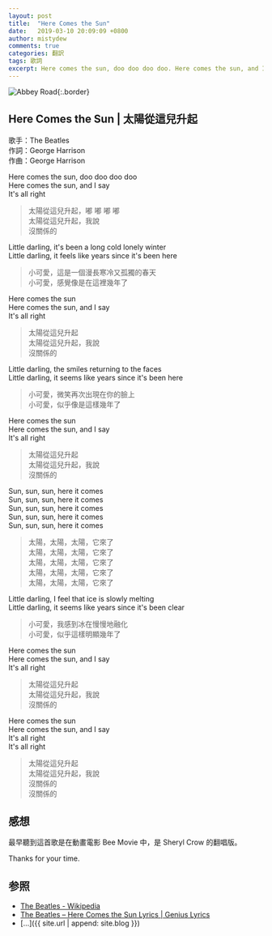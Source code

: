 ```yaml
---
layout: post
title:  "Here Comes the Sun"
date:   2019-03-10 20:09:09 +0800
author: mistydew
comments: true
categories: 翻訳
tags: 歌詞
excerpt: Here comes the sun, doo doo doo doo. Here comes the sun, and I say. It's all right.
---
```

![Abbey Road](https://raw.githubusercontent.com/mistydew/misc/master/cover/Abbey%20Road.jpg){:.border}

## Here Comes the Sun | 太陽從這兒升起

歌手：The Beatles<br>
作詞：George Harrison<br>
作曲：George Harrison

Here comes the sun, doo doo doo doo<br>
Here comes the sun, and I say<br>
It's all right

> 太陽從這兒升起，嘟 嘟 嘟 嘟<br>
> 太陽從這兒升起，我說<br>
> 沒關係的

Little darling, it's been a long cold lonely winter<br>
Little darling, it feels like years since it's been here<br>

> 小可愛，這是一個漫長寒冷又孤獨的春天<br>
> 小可愛，感覺像是在這裡幾年了

Here comes the sun<br>
Here comes the sun, and I say<br>
It's all right

> 太陽從這兒升起<br>
> 太陽從這兒升起，我說<br>
> 沒關係的

Little darling, the smiles returning to the faces<br>
Little darling, it seems like years since it's been here<br>

> 小可愛，微笑再次出現在你的臉上<br>
> 小可愛，似乎像是這樣幾年了

Here comes the sun<br>
Here comes the sun, and I say<br>
It's all right

> 太陽從這兒升起<br>
> 太陽從這兒升起，我說<br>
> 沒關係的

Sun, sun, sun, here it comes<br>
Sun, sun, sun, here it comes<br>
Sun, sun, sun, here it comes<br>
Sun, sun, sun, here it comes<br>
Sun, sun, sun, here it comes

> 太陽，太陽，太陽，它來了<br>
> 太陽，太陽，太陽，它來了<br>
> 太陽，太陽，太陽，它來了<br>
> 太陽，太陽，太陽，它來了<br>
> 太陽，太陽，太陽，它來了

Little darling, I feel that ice is slowly melting<br>
Little darling, it seems like years since it's been clear<br>

> 小可愛，我感到冰在慢慢地融化<br>
> 小可愛，似乎這樣明顯幾年了

Here comes the sun<br>
Here comes the sun, and I say<br>
It's all right

> 太陽從這兒升起<br>
> 太陽從這兒升起，我說<br>
> 沒關係的

Here comes the sun<br>
Here comes the sun, and I say<br>
It's all right<br>
It's all right

> 太陽從這兒升起<br>
> 太陽從這兒升起，我說<br>
> 沒關係的<br>
> 沒關係的

## 感想

最早聽到這首歌是在動畫電影 Bee Movie 中，是 Sheryl Crow 的翻唱版。

Thanks for your time.

## 参照
* [The Beatles - Wikipedia](https://en.wikipedia.org/wiki/The_Beatles)
* [The Beatles – Here Comes the Sun Lyrics \| Genius Lyrics](https://genius.com/The-beatles-here-comes-the-sun-lyrics)
* [...]({{ site.url | append: site.blog }})

